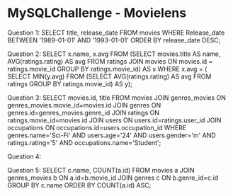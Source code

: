# MySQLChallenge - Movielens

Question 1: 
    SELECT title, release_date FROM movies WHERE Release_date BETWEEN '1989-01-01' AND '1993-01-01' ORDER BY release_date DESC;

Question 2:
    SELECT x.name, x.avg FROM
(SELECT movies.title AS name, AVG(ratings.rating) AS avg FROM ratings
JOIN movies ON movies.id = ratings.movie_id
GROUP BY ratings.movie_id) AS x
WHERE x.avg = (
SELECT MIN(y.avg) FROM (SELECT AVG(ratings.rating) AS avg FROM ratings
GROUP BY ratings.movie_id) AS y);

Question 3:
    SELECT movies.id, title
FROM movies
JOIN genres_movies ON genres_movies.movie_id=movies.id
JOIN genres ON genres.id=genres_movies.genre_id
JOIN ratings ON ratings.movie_id=movies.id
JOIN users ON users.id=ratings.user_id
JOIN occupations ON occupations.id=users.occupation_id
WHERE genres.name='Sci-Fi'
AND users.age='24'
AND users.gender='m'
AND ratings.rating='5'
AND occupations.name='Student';

Question 4:


Question 5:
    SELECT c.name, COUNT(a.id)
    FROM movies a
    JOIN genres_movies b ON a.id=b.movie_id
    JOIN genres c ON b.genre_id=c.id
    GROUP BY c.name
    ORDER BY COUNT(a.id) ASC;
